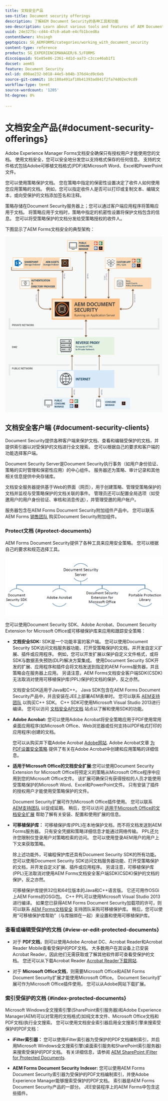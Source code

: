 ```yaml
---
title: 文档安全产品
seo-title: Document security offerings
description: 了解AEM Document Security的各种工具和功能
seo-description: Learn about various tools and features of AEM Document Security
uuid: 24e3275c-cd44-47c0-a6a0-e4cfb1bced8a
contentOwner: khsingh
geptopics: SG_AEMFORMS/categories/working_with_document_security
content-type: reference
products: SG_EXPERIENCEMANAGER/6.5/FORMS
discoiquuid: 91e85e86-2361-4d1d-aa73-c3cce46ab1f1
docset: aem65
feature: Document Security
exl-id: d00ae232-b018-44e5-b04b-376d4cd9c6eb
source-git-commit: 18c180a491af10b41393ad841f2fa74d02ec9cd9
workflow-type: tm+mt
source-wordcount: '1205'
ht-degree: 0%

---
```


# 文档安全产品{#document-security-offerings}

Adobe Experience Manager Forms文档安全确保只有授权用户才能使用您的文档。 使用文档安全，您可以安全地分发您以支持格式保存的任何信息。 支持的文件格式包括Adobe可移植文档格式(PDF)和Microsoft Word、Excel和PowerPoint文件。

您可以使用策略保护文档。 您在策略中指定的保密性设置决定了收件人如何使用您应用策略的文档。 例如，您可以指定收件人是否可以打印或复制文本、编辑文本，或向受保护的文档添加签名和注释。

策略存储在Document Security服务器上；您可以通过客户端应用程序将策略应用于文档。 将策略应用于文档时，策略中指定的机密性设置将保护文档包含的信息。 您可以将受策略保护的文档分发给受策略授权的收件人。

下图显示了AEM Forms文档安全的典型架构：

![文档安全 — 推荐的架构](do-not-localize/document_security_architecture.png)

## 文档安全客户端 {#document-security-clients}

Document Security提供各种客户端来保护文档、查看和编辑受保护的文档，并提供索引器以对受保护的文档进行全文搜索。 您可以根据自己的要求和客户端的功能选择客户端。

Document Security Server是Document Security执行事务（如用户身份验证、策略的实时管理和保密性应用）的中心组件。 服务器还为策略、审计记录和其他相关信息提供中央存储库。

文档安全服务器提供基于Web的界面（网页），用于创建策略、管理受策略保护的文档并监视与受策略保护的文档关联的事件。 管理员还可以配置全局选项（如受邀用户的用户身份验证、审核和消息传送），并管理受邀的用户帐户。

服务器包含在AEM Forms Document Security附加组件产品中。 您可以联系AEM Forms [销售团队](https://www.adobe.com/products/request-consultation/marketing-cloud.html?s_osc=70114000002JNwKAAW&amp;s_iid=70114000002JHs3AAG) 购买Document Security附加组件。

### Protect文档 {#protect-documents}

AEM Forms Document Security提供了各种工具来应用安全策略。 您可以根据自己的要求和规范选择工具。

![文档安全产品](assets/document-security-offerings.png)

您可以使用Document Security SDK、Adobe Acrobat、Document Security Extension for Microsoft Office或可移植保护库来应用和跟踪安全策略：

* **文档安全SDK:** SDK是一个功能丰富的客户端。 您可以使用Document Security SDK访问文档服务器功能、打开受策略保护的文档，并开发自定义扩展、插件或应用程序。 例如，您可以开发扩展以保护自定义文件格式，或将SDK与数据丢失预防(DLP)解决方案集成。 使用Document Security SDK开发的扩展、应用程序和插件会将文档发送到指定的AEM Forms服务器，并且策略会在服务器上应用。 另请注意，AEM Forms文档安全客户端SDK(CSDK)无法取消对使用可移植保护库(PPL)保护的文档的保护，反之亦然。

   文档安全SDK适用于Java和C++。 Java SDK包含在AEM Forms Document Security产品中，并且安装在JEE上部署AEM表单时。 您可以联系 [AEM支持团队](https://helpx.adobe.com/cn/marketing-cloud/contact-support.html) 以购买C++ SDK。 C++ SDK可使用Microsoft Visual Studio 2013进行编译。 您可以访问 [文档安全API文档](https://help.adobe.com/en_US/livecycle/11.0/Services/WS92d06802c76abadb76c48dfe12dbeb3e281-7ff0.2.html) 站点以了解和使用SDK的功能。

* **Adobe Acrobat:** 您可以使用Adobe Acrobat将安全策略应用于PDF使用常用桌面应用程序(如Microsoft Office、Web浏览器或任何支持以PDF格式打印的应用程序)创建的文档。

   您可以从购买并下载Adobe Acrobat [Adobe网站](https://acrobat.adobe.com/us/en/free-trial-download.html). Adobe Acrobat文章 [为PDF设置安全策略](https://helpx.adobe.com/acrobat/using/setting-security-policies-pdfs.html) 提供了有关在Adobe Acrobat中创建和应用策略的详细信息。

* **适用于Microsoft Office的文档安全扩展**:您可以使用Document Security Extension for Microsoft Office将预定义的策略从Microsoft Office程序中应用到您的Microsoft Office文件。 该扩展可确保只有获得授权的人员才能使用受策略保护的Microsoft Word、Excel和PowerPoint文件。 只有安装了插件的授权用户才能使用受策略保护的文件。

   Document Security扩展可作为Microsoft Office插件使用。 您可以联系 [AEM支持团队](https://helpx.adobe.com/ca/marketing-cloud/contact-support.html) 以促成延期。 稍后，您可以访问 [适用于Microsoft Office的文档安全扩展](https://helpx.adobe.com/aem-forms/aem-document-security/download-installer.html) 帮助了解有关安装、配置和使用扩展的信息。

* **可移植保护库：** 可移植保护库(PPL)在本地保护文档，而不将文档发送到AEM Forms服务器。 只有安全凭据和策略详细信息才能通过网络传输。 PPL还允许您限制仅登录用户对策略检索的访问。 您可以使用登录AEM用户的用户上下文来获取策略。

   除上述功能外，可编程保护库还具有Document Security SDK的所有功能。 您可以使用Document Security SDK访问文档服务器功能、打开受策略保护的文档，并开发自定义扩展、插件或应用程序。 另请注意，可移植保护库(PPL)无法取消对使用AEM Forms文档安全客户端SDK(CSDK)保护的文档的保护，反之亦然。

   可移植保护库提供32位和64位版本的Java和C++语言版。 它还可用作OSGi上AEM Forms的OSGi包。 C++ PPL可以使用Microsoft Visual Studio 2013进行编译。 如果您已获得AEM Forms Document Security加载项的许可，则可以联系 [AEM Forms文档安全](https://helpx.adobe.com/marketing-cloud/contact-support.html) 支持团队采购可移植保护库。 稍后，您可以使用“可移植保护库帮助”（与库捆绑在一起）来设置和使用可移植保护库。

### 查看或编辑受保护的文档 {#view-or-edit-protected-documents}

* 对于 **PDF文档**，则可以使用Adobe Acrobat DC、Acrobat Reader和Acrobat Reader Mobile查看受保护的PDF文档。 大多数用户在其设备上已安装Acrobat Reader，因此他们无需获取或了解其他软件即可查看受保护的文档。 您还可以从下载Acrobat Reader [Acrobat Reader下载网站](https://get.adobe.com/reader/).

* 对于 **Microsoft Office文档**，则需要Microsoft Office和AEM Forms Document Security扩展才能使用Microsoft Office。 Document Security扩展可作为Microsoft Office插件使用。 您可以从Adobe网站下载扩展。

### 索引受保护的文档 {#index-protected-documents}

Microsoft Windows全文搜索引擎(SharePoint索引服务器)和Adobe Experience Manager(AEM)可以对常用的文档格式(如纯文本文件、Microsoft Office文档和PDF文档)执行全文搜索。 您可以使用文档安全索引器启用全文搜索引擎来搜索受保护的PDF文档：

* **iFilter索引器：** 您可以使用iFilter索引器为受保护的PDF文档编制索引，并启用Microsoft Windows全文搜索引擎(桌面索引服务和SharePoint索引服务器)来搜索受保护的PDF文档。 有关详细信息，请参阅 [AEM SharePoint IFilter for Protected Documents](assets/sharepoint-ifilter-doc-security.pdf).

* **AEM Forms Document Security Indexer:** 您可以使用AEM Forms Document Security索引器为受保护的PDF文档编制索引，并使Adobe Experience Manager能够搜索受保护的PDF文档。 索引器是AEM Forms Document Security产品的一部分。 JEE安装程序上的AEM Forms中包含这些插件。
